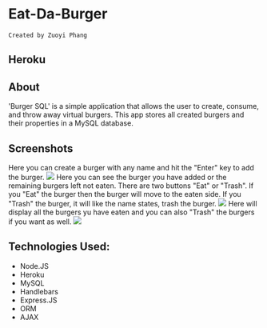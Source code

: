 # Eat-Da-Burger

`Created by Zuoyi Phang`

## Heroku

## About

'Burger SQL' is a simple application that allows the user to create, consume, and throw away virtual burgers. This app stores all created burgers and their properties in a MySQL database.

## Screenshots

Here you can create a burger with any name and hit the "Enter" key to add the burger.
![](public/images/addBurger)
Here you can see the burger you have added or the remaining burgers left not eaten. There are two buttons "Eat" or "Trash". If you "Eat" the burger then the burger will move to the eaten side. If you "Trash" the burger, it will like the name states, trash the burger.
![](public/images/notEatenBurger)
Here will display all the burgers yu have eaten and you can also "Trash" the burgers if you want as well.
![](public/images/ateBurger)

## Technologies Used:

- Node.JS
- Heroku
- MySQL
- Handlebars
- Express.JS
- ORM
- AJAX

